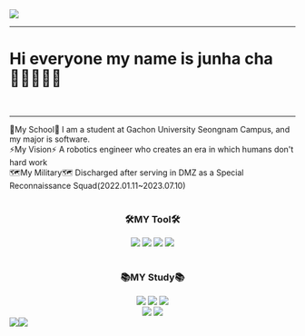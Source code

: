 <img src="https://capsule-render.vercel.app/api?type=soft&color=gradient&height=100&section=header&text=Welcome%20MyGit&animation=blinking&fontSize=50" />
<hr>
<p style="text-align: left;"><H1>Hi everyone my name is junha cha🙋🏻‍♂️🇰🇷</H1><br></p>
<hr>
🏢My School🏢 I am a student at Gachon University Seongnam Campus, and my major is software.<br>
⚡️My Vision⚡️ A robotics engineer who creates an era in which humans don't hard work<br>
🗺️My Military🗺️ Discharged after serving in DMZ as a Special Reconnaissance Squad(2022.01.11~2023.07.10)<br>
<div align="center"><br>
	<h3>🛠️MY Tool🛠️</h3>
	<img src="https://img.shields.io/badge/VScode-007ACC?style=flat&logo=visualstudiocode&logoColor=white" />
	<img src="https://img.shields.io/badge/VSstudio-5C2D91?style=flat&logo=visualstudio&logoColor=white" />
	<img src="https://img.shields.io/badge/Git-F05032?style=flat&logo=git&logoColor=white" />
	<img src="https://img.shields.io/badge/GitHub-181717?style=flat&logo=github&logoColor=white" />
</div>
<div align="center"><br>
	<h3>📚MY Study📚</h3>
	<img src="https://img.shields.io/badge/HTML5-E34F26?style=flat&logo=HTML5&logoColor=white" />
	<img src="https://img.shields.io/badge/CSS3-1572B6?style=flat&logo=CSS3&logoColor=white" />
	<img src="https://img.shields.io/badge/JavaScript-F7DF1E?style=flat&logo=javascript&logoColor=white" /><br>
	<img src="https://img.shields.io/badge/C_Language-A8B9CC?style=flat&logo=c&logoColor=white" />
	<img src="https://img.shields.io/badge/Python-3776AB?style=flat&logo=python&logoColor=white" />
</div>
<div>
	<div style="float:left;"><img src="https://github-readme-stats.vercel.app/api/top-langs/?username=ckwnsgk&layout=compact"><br><br></div>
	<div style="float:left;"><img src="https://github-readme-stats.vercel.app/api?username=ckwnsgk&show_icons=true"></div>
</div>

